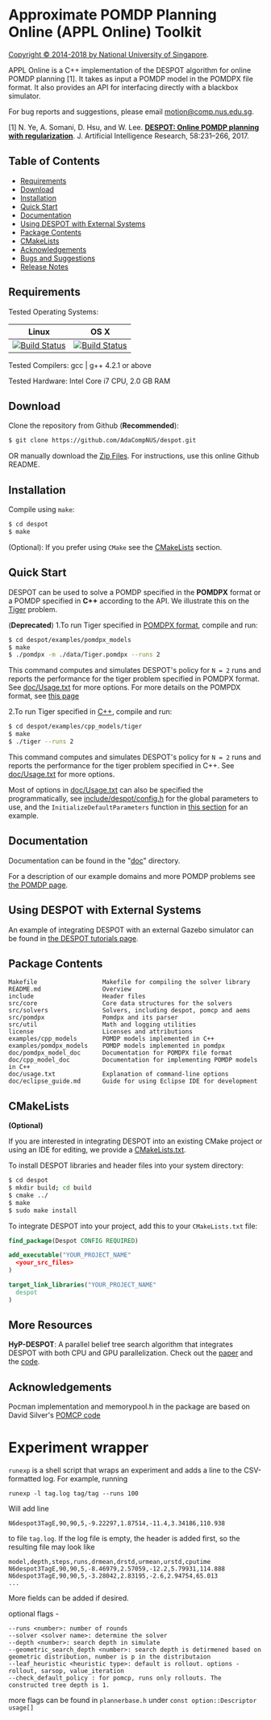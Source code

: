 # Approximate POMDP Planning Online (APPL Online) Toolkit

[Copyright &copy; 2014-2018 by National University of Singapore](http://motion.comp.nus.edu.sg/).

APPL Online is a C++ implementation of the DESPOT algorithm for online POMDP planning [1]. It takes as input a POMDP model in the POMDPX file format. It also provides an API for interfacing directly with a blackbox simulator. 

For bug reports and suggestions, please email <motion@comp.nus.edu.sg>.

[1] N. Ye, A. Somani, D. Hsu, and W. Lee. [**DESPOT: Online POMDP planning with regularization**](http://bigbird.comp.nus.edu.sg/m2ap/wordpress/wp-content/uploads/2017/08/jair14.pdf). J. Artificial Intelligence Research, 58:231–266, 2017.



## Table of Contents

* [Requirements](#requirements)
* [Download](#download)
* [Installation](#installation)
* [Quick Start](#quick-start)
* [Documentation](#documentation)
* [Using DESPOT with External Systems](#using-despot-with-external-systems)
* [Package Contents](#package-contents)
* [CMakeLists](#cmakelists)
* [Acknowledgements](#acknowledgements)
* [Bugs and Suggestions](#bugs-and-suggestions)
* [Release Notes](#release-notes)

## Requirements

Tested Operating Systems:

<!--| Linux 14.04| OS X (10.1)  | Windows  |
|:------------- |:-------------:|: -----:|
|[![Build Status](https://semaphoreapp.com/api/v1/projects/d4cca506-99be-44d2-b19e-176f36ec8cf1/128505/shields_badge.svg)](https://semaphoreapp.com/boennemann/badges)| [![Build Status](https://semaphoreapp.com/api/v1/projects/d4cca506-99be-44d2-b19e-176f36ec8cf1/128505/shields_badge.svg)](https://semaphoreapp.com/boennemann/badges) | Not Supported |-->

| Linux       | OS X
| :-------------: |:-------------:|
|[![Build Status](https://semaphoreapp.com/api/v1/projects/d4cca506-99be-44d2-b19e-176f36ec8cf1/128505/shields_badge.svg)](https://semaphoreapp.com/boennemann/badges)      | [![Build Status](https://semaphoreapp.com/api/v1/projects/d4cca506-99be-44d2-b19e-176f36ec8cf1/128505/shields_badge.svg)](https://semaphoreapp.com/boennemann/badges) 

Tested Compilers: gcc | g++ 4.2.1 or above

Tested Hardware: Intel Core i7 CPU, 2.0 GB RAM

## Download

Clone the repository from Github (**Recommended**):
```bash
$ git clone https://github.com/AdaCompNUS/despot.git
```
OR manually download the [Zip Files](https://github.com/AdaCompNUS/despot/archive/master.zip). For instructions, use this online Github README. 

## Installation

Compile using `make`:
```bash
$ cd despot
$ make
```

(Optional): If you prefer using `CMake` see the [CMakeLists](#cmakelists) section.

## Quick Start

DESPOT can be used to solve a POMDP specified in the **POMDPX** format or a POMDP
specified in **C++** according to the API. We illustrate this on the [Tiger](http://people.csail.mit.edu/lpk/papers/aij98-pomdp.pdf) problem.


(**Deprecated**) 1.To run Tiger specified in [POMDPX format](http://bigbird.comp.nus.edu.sg/pmwiki/farm/appl/index.php?n=Main.PomdpXDocumentation.), compile and run:

```bash
$ cd despot/examples/pomdpx_models
$ make
$ ./pomdpx -m ./data/Tiger.pomdpx --runs 2 
```

This command computes and simulates DESPOT's policy for `N = 2` runs and reports the
performance for the tiger problem specified in POMDPX format. See [doc/Usage.txt](doc/usage.txt) for 
more options. For more details on the POMPDX format, see [this page](http://bigbird.comp.nus.edu.sg/pmwiki/farm/appl/index.php?n=Main.PomdpXDocumentation.)

2.To run Tiger specified in [C++](doc/cpp_model_doc), compile and run: 
```bash
$ cd despot/examples/cpp_models/tiger
$ make
$ ./tiger --runs 2
```

This command computes and simulates DESPOT's policy for `N = 2` runs and reports the
performance for the tiger problem specified in C++. See [doc/Usage.txt](doc/usage.txt) for more options. 

Most of options in [doc/Usage.txt](doc/usage.txt) can also be specified the programmatically, see [include/despot/config.h](include/despot/config.h) for the global parameters to use, and the `InitializeDefaultParameters` function in [this section](doc/cpp_model_doc/Tutorial%20on%20Using%20DESPOT%20with%20cpp%20model.md#4-running-the-planning) for an example.


## Documentation

Documentation can be found in the "[doc](doc/)" directory. 

For a description of our example domains and more POMDP problems see [the POMDP page](http://www.pomdp.org/examples/).

## Using DESPOT with External Systems

An example of integrating DESPOT with an external Gazebo simulator can be found in [the DESPOT tutorials page](https://github.com/AdaCompNUS/despot_tutorials.git).

## Package Contents

```
Makefile                  Makefile for compiling the solver library
README.md                 Overview
include                   Header files
src/core                  Core data structures for the solvers
src/solvers               Solvers, including despot, pomcp and aems
src/pomdpx                Pomdpx and its parser
src/util                  Math and logging utilities
license                   Licenses and attributions
examples/cpp_models       POMDP models implemented in C++
examples/pomdpx_models    POMDP models implemented in pomdpx
doc/pomdpx_model_doc      Documentation for POMDPX file format
doc/cpp_model_doc         Documentation for implementing POMDP models in C++
doc/usage.txt             Explanation of command-line options
doc/eclipse_guide.md      Guide for using Eclipse IDE for development
```

## CMakeLists

**(Optional)**

If you are interested in integrating DESPOT into an existing CMake project or using an IDE for editing, we provide a [CMakeLists.txt](CMakeLists.txt).

To install DESPOT libraries and header files into your system directory:
```bash
$ cd despot
$ mkdir build; cd build
$ cmake ../
$ make
$ sudo make install
```

To integrate DESPOT into your project, add this to your `CMakeLists.txt` file:

```CMake
find_package(Despot CONFIG REQUIRED)

add_executable("YOUR_PROJECT_NAME"
  <your_src_files>
)

target_link_libraries("YOUR_PROJECT_NAME"
  despot
)
```

## More Resources
**HyP-DESPOT**: A parallel belief tree search algorithm that integrates DESPOT with both CPU and GPU parallelization. Check out the [paper](https://journals.sagepub.com/doi/abs/10.1177/0278364920937074) and the [code](https://github.com/AdaCompNUS/despot_tutorials.git).

## Acknowledgements

Pocman implementation and memorypool.h in the package are based on David
Silver's [POMCP code](http://www0.cs.ucl.ac.uk/staff/D.Silver/web/Applications.html)




# Experiment wrapper

`runexp` is a shell script that wraps an experiment and adds a line to the CSV-formatted log.
For example, running

	runexp -l tag.log tag/tag --runs 100

Will add line

    N6despot3TagE,90,90,5,-9.22297,1.87514,-11.4,3.34186,110.938

to file `tag.log`. If the log file is empty, the header is added first, so the resulting 
file may look like

	model,depth,steps,runs,drmean,drstd,urmean,urstd,cputime
	N6despot3TagE,90,90,5,-8.46979,2.57059,-12.2,5.79931,114.888
	N6despot3TagE,90,90,5,-3.28042,2.83195,-2.6,2.94754,65.013
	...


More fields can be added if desired.


optional flags - 

```
--runs <number>: number of rounds
--solver <solver name>: determine the solver
--depth <number>: search depth in simulate
--geometric_search_depth <number>: search depth is detirmened based on geometric distribution, number is p in the distributaion
--leaf_heuristic <heuristic type>: default is rollout. options - rollout, sarsop, value_iteration
--check_default_policy : for pomcp, runs only rollouts. The constructed tree depth is 1. 

```
more flags can be found in `plannerbase.h` under `const option::Descriptor usage[]`
